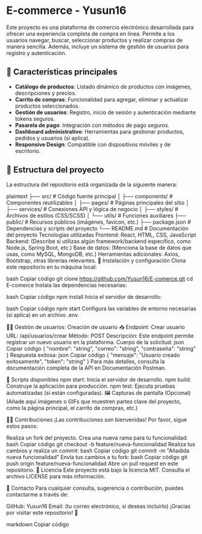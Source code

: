 # E-commerce - Yusun16

Este proyecto es una plataforma de comercio electrónico desarrollada para ofrecer una experiencia completa de compra en línea. Permite a los usuarios navegar, buscar, seleccionar productos y realizar compras de manera sencilla. Además, incluye un sistema de gestión de usuarios para registro y autenticación.

## 🚀 Características principales

- **Catálogo de productos**: Listado dinámico de productos con imágenes, descripciones y precios.
- **Carrito de compras**: Funcionalidad para agregar, eliminar y actualizar productos seleccionados.
- **Gestión de usuarios**: Registro, inicio de sesión y autenticación mediante tokens seguros.
- **Pasarela de pago**: Integración con métodos de pago seguros.
- **Dashboard administrativo**: Herramientas para gestionar productos, pedidos y usuarios (si aplica).
- **Responsive Design**: Compatible con dispositivos móviles y de escritorio.

## 📂 Estructura del proyecto

La estructura del repositorio está organizada de la siguiente manera:

plaintext
├── src/                 # Código fuente principal
│   ├── components/      # Componentes reutilizables
│   ├── pages/           # Páginas principales del sitio
│   ├── services/        # Conexiones API y lógica de negocio
│   ├── styles/          # Archivos de estilos (CSS/SCSS)
│   └── utils/           # Funciones auxiliares
├── public/              # Recursos públicos (imágenes, favicon, etc.)
├── package.json         # Dependencias y scripts del proyecto
└── README.md            # Documentación del proyecto
Tecnologías utilizadas
Frontend: React, HTML, CSS, JavaScript
Backend: (Describe si utilizas algún framework/backend específico, como Node.js, Spring Boot, etc.)
Base de datos: (Menciona la base de datos que usas, como MySQL, MongoDB, etc.)
Herramientas adicionales: Axios, Bootstrap, otras librerías relevantes.
🚀 Instalación y configuración
Clona este repositorio en tu máquina local:

bash
Copiar código
git clone https://github.com/Yusun16/E-comerce.git
cd E-comerce
Instala las dependencias necesarias:

bash
Copiar código
npm install
Inicia el servidor de desarrollo:

bash
Copiar código
npm start
Configura las variables de entorno necesarias (si aplica) en un archivo .env.

🧑‍💻 Gestión de usuarios: Creación de usuario
📥 Endpoint: Crear usuario
URL: /api/usuarios/crear
Método: POST
Descripción: Este endpoint permite registrar un nuevo usuario en la plataforma.
Cuerpo de la solicitud:
json
Copiar código
{
    "nombre": "string",
    "correo": "string",
    "contraseña": "string"
}
Respuesta exitosa:
json
Copiar código
{
    "mensaje": "Usuario creado exitosamente",
    "token": "string"
}
Para más detalles, consulta la documentación completa de la API en Documentación Postman.

📄 Scripts disponibles
npm start: Inicia el servidor de desarrollo.
npm build: Construye la aplicación para producción.
npm test: Ejecuta pruebas automatizadas (si están configuradas).
🖼️ Capturas de pantalla (Opcional)
(Añade aquí imágenes o GIFs que muestren partes clave del proyecto, como la página principal, el carrito de compras, etc.)

🧑‍💻 Contribuciones
¡Las contribuciones son bienvenidas! Por favor, sigue estos pasos:

Realiza un fork del proyecto.
Crea una nueva rama para tu funcionalidad:
bash
Copiar código
git checkout -b feature/nueva-funcionalidad
Realiza tus cambios y realiza un commit:
bash
Copiar código
git commit -m "Añadida nueva funcionalidad"
Envía tus cambios a tu fork:
bash
Copiar código
git push origin feature/nueva-funcionalidad
Abre un pull request en este repositorio.
📄 Licencia
Este proyecto está bajo la licencia MIT. Consulta el archivo LICENSE para más información.

🤝 Contacto
Para cualquier consulta, sugerencia o contribución, puedes contactarme a través de:

GitHub: Yusun16
Email: (tu correo electrónico, si deseas incluirlo)
¡Gracias por visitar este repositorio! 🎉

markdown
Copiar código
